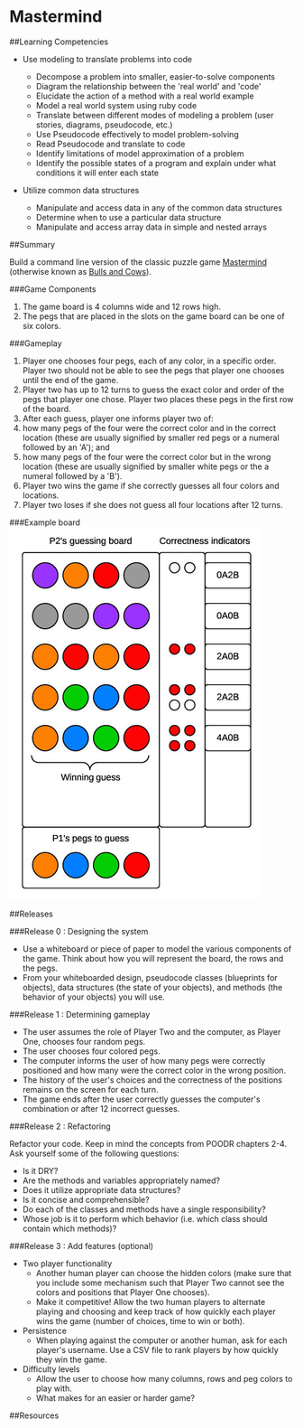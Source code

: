 # Mastermind

##Learning Competencies

* Use modeling to translate problems into code
  * Decompose a problem into smaller, easier-to-solve components
  * Diagram the relationship between the 'real world' and 'code'
  * Elucidate the action of a method with a real world example
  * Model a real world system using ruby code
  * Translate between different modes of modeling a problem (user stories, diagrams, pseudocode, etc.)
  * Use Pseudocode effectively to model problem-solving
  * Read Pseudocode and translate to code
  * Identify limitations of model approximation of a problem
  * Identify the possible states of a program and explain under what conditions it will enter each state

* Utilize common data structures
  * Manipulate and access data in any of the common data structures
  * Determine when to use a particular data structure
  * Manipulate and access array data in simple and nested arrays

##Summary

Build a command line version of the classic puzzle game [Mastermind](https://en.wikipedia.org/wiki/Mastermind_(board_game)) (otherwise known as [Bulls and Cows](https://en.wikipedia.org/wiki/Bulls_and_cows)).

###Game Components
1. The game board is 4 columns wide and 12 rows high.
2. The pegs that are placed in the slots on the game board can be one of six colors.

###Gameplay
1. Player one chooses four pegs, each of any color, in a specific order. Player two should not be able to see the pegs that player one chooses until the end of the game.
2. Player two has up to 12 turns to guess the exact color and order of the pegs that player one chose. Player two places these pegs in the first row of the board.
3. After each guess, player one informs player two of:
  1. how many pegs of the four were the correct color and in the correct location (these are usually signified by smaller red pegs or a numeral followed by an 'A'); and
  2. how many pegs of the four were the correct color but in the wrong location (these are usually signified by smaller white pegs or the a numeral followed by a 'B').
4. Player two wins the game if she correctly guesses all four colors and locations.
5. Player two loses if she does not guess all four locations after 12 turns.

###Example board
![Mastermind Board Example](mastermind_example.jpg "Mastermind Board Example")

##Releases

###Release 0 : Designing the system

- Use a whiteboard or piece of paper to model the various components of the game. Think about how you will represent the board, the rows and the pegs.
- From your whiteboarded design, pseudocode classes (blueprints for objects), data structures (the state of your objects), and methods (the behavior of your objects) you will use.

###Release 1 :  Determining gameplay

- The user assumes the role of Player Two and the computer, as Player One, chooses four random pegs.
- The user chooses four colored pegs.
- The computer informs the user of how many pegs were correctly positioned and how many were the correct color in the wrong position.
- The history of the user's choices and the correctness of the positions remains on the screen for each turn.
- The game ends after the user correctly guesses the computer's combination or after 12 incorrect guesses.

###Release 2 :  Refactoring

Refactor your code. Keep in mind the concepts from POODR chapters 2-4. Ask yourself some of the following questions:

- Is it DRY?
- Are the methods and variables appropriately named?
- Does it utilize appropriate data structures?
- Is it concise and comprehensible?
- Do each of the classes and methods have a single responsibility?
- Whose job is it  to perform which behavior (i.e. which class should contain which methods)?

###Release 3 : Add features (optional)

- Two player functionality
  - Another human player can choose the hidden colors (make sure that you include some mechanism such that Player Two cannot see the colors and positions that Player One chooses).
  - Make it competitive! Allow the two human players to alternate playing and choosing and keep track of how quickly each player wins the game (number of choices, time to win or both).
- Persistence
  - When playing against the computer or another human, ask for each player's username. Use a CSV file to rank players by how quickly they win the game.
- Difficulty levels
  - Allow the user to choose how many columns, rows and peg colors to play with.
  - What makes for an easier or harder game?

##Resources
